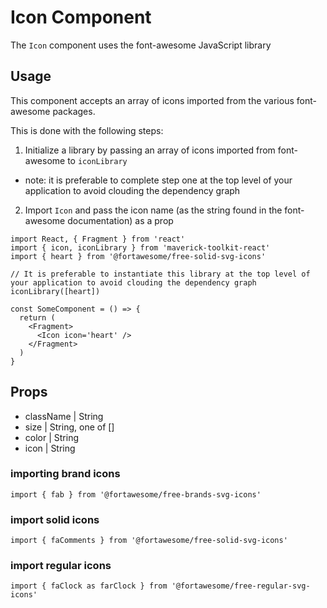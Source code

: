 # Icon Component

The `Icon` component uses the font-awesome JavaScript library

## Usage

This component accepts an array of icons imported from the various font-awesome packages.

This is done with the following steps:

1. Initialize a library by passing an array of icons imported from font-awesome to `iconLibrary`

- note: it is preferable to complete step one at the top level of your application to avoid clouding the dependency graph

2. Import `Icon` and pass the icon name (as the string found in the font-awesome documentation) as a prop

```
import React, { Fragment } from 'react'
import { icon, iconLibrary } from 'maverick-toolkit-react'
import { heart } from '@fortawesome/free-solid-svg-icons'

// It is preferable to instantiate this library at the top level of your application to avoid clouding the dependency graph
iconLibrary([heart])

const SomeComponent = () => {
  return (
    <Fragment>
      <Icon icon='heart' />
    </Fragment>
  )
}
```

## Props

- className | String
- size | String, one of []
- color | String
- icon | String

### importing brand icons

`import { fab } from '@fortawesome/free-brands-svg-icons'`

### import solid icons

`import { faComments } from '@fortawesome/free-solid-svg-icons'`

### import regular icons

`import { faClock as farClock } from '@fortawesome/free-regular-svg-icons'`
